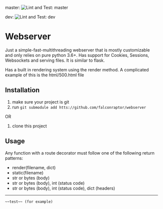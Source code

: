 master: ![Lint and Test: master](https://github.com/falconraptor/webserver/workflows/Lint%20and%20Test/badge.svg?branch=master)

dev: ![Lint and Test: dev](https://github.com/falconraptor/webserver/workflows/Lint%20and%20Test/badge.svg?branch=dev)

# Webserver

Just a simple-fast-multithreading webserver that is mostly customizable and only relies on pure python 3.6+.
Has support for Cookies, Sessions, Websockets and serving files. It is similar to flask.

Has a built in rendering system using the render method. A complicated example of this is the html/500.html file

## Installation

1. make sure your project is git
2. run `git submodule add htts://github.com/falconraptor/webserver`

OR
1. clone this project 

## Usage

Any function with a route decorator must follow one of the following return patterns:
- render(filename, dict)
- static(filename)
- str or bytes (body)
- str or bytes (body), int (status code)
- str or bytes (body), int (status code), dict (headers)

---
`~~test~~ (for example)`
